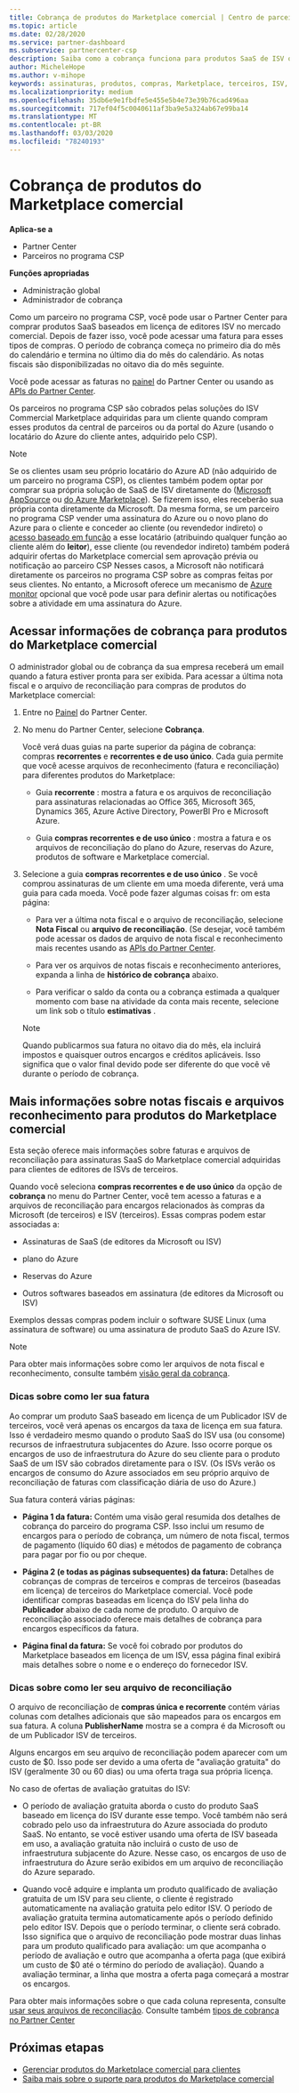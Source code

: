 ```yaml
---
title: Cobrança de produtos do Marketplace comercial | Centro de parceiros
ms.topic: article
ms.date: 02/28/2020
ms.service: partner-dashboard
ms.subservice: partnercenter-csp
description: Saiba como a cobrança funciona para produtos SaaS de ISV ou assinaturas adquiridas para clientes do Marketplace comercial no Partner Center.
author: MicheleHope
ms.author: v-mihope
keywords: assinaturas, produtos, compras, Marketplace, terceiros, ISV, cobrança, faturas, reconciliação, arquivo reconhecimento
ms.localizationpriority: medium
ms.openlocfilehash: 35db6e9e1fbdfe5e455e5b4e73e39b76cad496aa
ms.sourcegitcommit: 717ef04f5c0040611af3ba9e5a324ab67e99ba14
ms.translationtype: MT
ms.contentlocale: pt-BR
ms.lasthandoff: 03/03/2020
ms.locfileid: "78240193"
---
```

# <a name="billing-for-commercial-marketplace-products"></a>Cobrança de produtos do Marketplace comercial

**Aplica-se a**

- Partner Center
- Parceiros no programa CSP

**Funções apropriadas**

- Administração global
- Administrador de cobrança

Como um parceiro no programa CSP, você pode usar o Partner Center para comprar produtos SaaS baseados em licença de editores ISV no mercado comercial. Depois de fazer isso, você pode acessar uma fatura para esses tipos de compras. O período de cobrança começa no primeiro dia do mês do calendário e termina no último dia do mês do calendário. As notas fiscais são disponibilizadas no oitavo dia do mês seguinte.

Você pode acessar as faturas no [painel](https://partner.microsoft.com/dashboard/) do Partner Center ou usando as [APIs do Partner Center](https://docs.microsoft.com/partner-center/develop/).

Os parceiros no programa CSP são cobrados pelas soluções do ISV Commercial Marketplace adquiridas para um cliente quando compram esses produtos da central de parceiros ou da portal do Azure (usando o locatário do Azure do cliente antes, adquirido pelo CSP).

>[!NOTE]
>Se os clientes usam seu próprio locatário do Azure AD (não adquirido de um parceiro no programa CSP), os clientes também podem optar por comprar sua própria solução de SaaS de ISV diretamente do ([Microsoft AppSource](https://appsource.microsoft.com/) ou [do Azure Marketplace](https://azuremarketplace.microsoft.com/)). Se fizerem isso, eles receberão sua própria conta diretamente da Microsoft. Da mesma forma, se um parceiro no programa CSP vender uma assinatura do Azure ou o novo plano do Azure para o cliente e conceder ao cliente (ou revendedor indireto) o [acesso baseado em função](https://docs.microsoft.com/azure/role-based-access-control/built-in-roles) a esse locatário (atribuindo qualquer função ao cliente além do **leitor**), esse cliente (ou revendedor indireto) também poderá adquirir ofertas do Marketplace comercial sem aprovação prévia ou notificação ao parceiro CSP Nesses casos, a Microsoft não notificará diretamente os parceiros no programa CSP sobre as compras feitas por seus clientes. No entanto, a Microsoft oferece um mecanismo de [Azure monitor](https://docs.microsoft.com/azure/azure-monitor/platform/alerts-activity-log) opcional que você pode usar para definir alertas ou notificações sobre a atividade em uma assinatura do Azure.

## <a name="access-billing-information-for-commercial-marketplace-products"></a>Acessar informações de cobrança para produtos do Marketplace comercial

O administrador global ou de cobrança da sua empresa receberá um email quando a fatura estiver pronta para ser exibida. Para acessar a última nota fiscal e o arquivo de reconciliação para compras de produtos do Marketplace comercial:

1. Entre no [Painel](https://partner.microsoft.com/dashboard/) do Partner Center.

2. No menu do Partner Center, selecione **Cobrança**. 

    Você verá duas guias na parte superior da página de cobrança: compras **recorrentes** e **recorrentes e de uso único**. Cada guia permite que você acesse arquivos de reconhecimento (fatura e reconciliação) para diferentes produtos do Marketplace:

    - Guia **recorrente** : mostra a fatura e os arquivos de reconciliação para assinaturas relacionadas ao Office 365, Microsoft 365, Dynamics 365, Azure Active Directory, PowerBI Pro e Microsoft Azure.

    - Guia **compras recorrentes e de uso único** : mostra a fatura e os arquivos de reconciliação do plano do Azure, reservas do Azure, produtos de software e Marketplace comercial.
  
3. Selecione a guia **compras recorrentes e de uso único** . Se você comprou assinaturas de um cliente em uma moeda diferente, verá uma guia para cada moeda. Você pode fazer algumas coisas fr: om esta página:

    - Para ver a última nota fiscal e o arquivo de reconciliação, selecione **Nota Fiscal** ou **arquivo de reconciliação**. (Se desejar, você também pode acessar os dados de arquivo de nota fiscal e reconhecimento mais recentes usando as [APIs do Partner Center](https://docs.microsoft.com/partner-center/develop/).

    - Para ver os arquivos de notas fiscais e reconhecimento anteriores, expanda a linha de **histórico de cobrança** abaixo.

    - Para verificar o saldo da conta ou a cobrança estimada a qualquer momento com base na atividade da conta mais recente, selecione um link sob o título **estimativas** .  

    >[!NOTE]
    > Quando publicarmos sua fatura no oitavo dia do mês, ela incluirá impostos e quaisquer outros encargos e créditos aplicáveis. Isso significa que o valor final devido pode ser diferente do que você vê durante o período de cobrança.

## <a name="more-about-invoices-and-recon-files-for-commercial-marketplace-products"></a>Mais informações sobre notas fiscais e arquivos reconhecimento para produtos do Marketplace comercial

Esta seção oferece mais informações sobre faturas e arquivos de reconciliação para assinaturas SaaS do Marketplace comercial adquiridas para clientes de editores de ISVs de terceiros.

Quando você seleciona **compras recorrentes e de uso único** da opção de **cobrança** no menu do Partner Center, você tem acesso a faturas e a arquivos de reconciliação para encargos relacionados às compras da Microsoft (de terceiros) e ISV (terceiros). Essas compras podem estar associadas a:

- Assinaturas de SaaS (de editores da Microsoft ou ISV)

- plano do Azure

- Reservas do Azure

- Outros softwares baseados em assinatura (de editores da Microsoft ou ISV)

Exemplos dessas compras podem incluir o software SUSE Linux (uma assinatura de software) ou uma assinatura de produto SaaS do Azure ISV.

>[!NOTE]
> Para obter mais informações sobre como ler arquivos de nota fiscal e reconhecimento, consulte também [visão geral da cobrança](billing.md).

### <a name="tips-on-reading-your-invoice"></a>Dicas sobre como ler sua fatura

Ao comprar um produto SaaS baseado em licença de um Publicador ISV de terceiros, você verá apenas os encargos da taxa de licença em sua fatura. Isso é verdadeiro mesmo quando o produto SaaS do ISV usa (ou consome) recursos de infraestrutura subjacentes do Azure. Isso ocorre porque os encargos de uso de infraestrutura do Azure do seu cliente para o produto SaaS de um ISV são cobrados diretamente para o ISV. (Os ISVs verão os encargos de consumo do Azure associados em seu próprio arquivo de reconciliação de faturas com classificação diária de uso do Azure.)

Sua fatura conterá várias páginas:

- **Página 1 da fatura:** Contém uma visão geral resumida dos detalhes de cobrança do parceiro do programa CSP. Isso inclui um resumo de encargos para o período de cobrança, um número de nota fiscal, termos de pagamento (líquido 60 dias) e métodos de pagamento de cobrança para pagar por fio ou por cheque.

- **Página 2 (e todas as páginas subsequentes) da fatura:** Detalhes de cobranças de compras de terceiros e compras de terceiros (baseadas em licença) de terceiros do Marketplace comercial. Você pode identificar compras baseadas em licença do ISV pela linha do **Publicador** abaixo de cada nome de produto. O arquivo de reconciliação associado oferece mais detalhes de cobrança para encargos específicos da fatura.

- **Página final da fatura:** Se você foi cobrado por produtos do Marketplace baseados em licença de um ISV, essa página final exibirá mais detalhes sobre o nome e o endereço do fornecedor ISV.

### <a name="tips-on-reading-your-reconciliation-file"></a>Dicas sobre como ler seu arquivo de reconciliação

O arquivo de reconciliação de **compras única e recorrente** contém várias colunas com detalhes adicionais que são mapeados para os encargos em sua fatura. A coluna **PublisherName** mostra se a compra é da Microsoft ou de um Publicador ISV de terceiros.

Alguns encargos em seu arquivo de reconciliação podem aparecer com um custo de $0. Isso pode ser devido a uma oferta de "avaliação gratuita" do ISV (geralmente 30 ou 60 dias) ou uma oferta traga sua própria licença.

No caso de ofertas de avaliação gratuitas do ISV:

- O período de avaliação gratuita aborda o custo do produto SaaS baseado em licença do ISV durante esse tempo. Você também não será cobrado pelo uso da infraestrutura do Azure associada do produto SaaS.  No entanto, se você estiver usando uma oferta de ISV baseada em uso, a avaliação gratuita não incluirá o custo de uso de infraestrutura subjacente do Azure. Nesse caso, os encargos de uso de infraestrutura do Azure serão exibidos em um arquivo de reconciliação do Azure separado.

- Quando você adquire e implanta um produto qualificado de avaliação gratuita de um ISV para seu cliente, o cliente é registrado automaticamente na avaliação gratuita pelo editor ISV. O período de avaliação gratuita termina automaticamente após o período definido pelo editor ISV. Depois que o período terminar, o cliente será cobrado. Isso significa que o arquivo de reconciliação pode mostrar duas linhas para um produto qualificado para avaliação: um que acompanha o período de avaliação e outro que acompanha a oferta paga (que exibirá um custo de $0 até o término do período de avaliação). Quando a avaliação terminar, a linha que mostra a oferta paga começará a mostrar os encargos. 

Para obter mais informações sobre o que cada coluna representa, consulte [usar seus arquivos de reconciliação](use-the-reconciliation-files.md). Consulte também [tipos de cobrança no Partner Center](billing-different-types.md)

## <a name="next-steps"></a>Próximas etapas

- [Gerenciar produtos do Marketplace comercial para clientes](csp-commercial-marketplace-manage.md)
- [Saiba mais sobre o suporte para produtos do Marketplace comercial](csp-commercial-marketplace-support.md)
